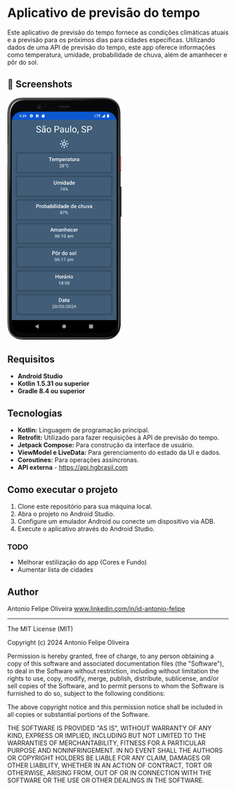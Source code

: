 # Aplicativo de previsão do tempo

Este aplicativo de previsão do tempo fornece as condições climáticas atuais e a previsão para os próximos dias para cidades específicas. Utilizando dados de uma API de previsão do tempo, este app oferece informações como temperatura, umidade, probabilidade de chuva, além de amanhecer e pôr do sol.

## :camera_flash: Screenshots
<img src="/results/IMG_1.png" width="260">&emsp;

## Requisitos
- **Android Studio**
- **Kotlin 1.5.31 ou superior**
- **Gradle 8.4 ou superior**

  
## Tecnologias
- **Kotlin:** Linguagem de programação principal.
- **Retrofit:** Utilizado para fazer requisições à API de previsão do tempo.
- **Jetpack Compose:** Para construção da interface de usuário.
- **ViewModel e LiveData:** Para gerenciamento do estado da UI e dados.
- **Coroutines:** Para operações assíncronas.
- **API externa** - https://api.hgbrasil.com



## Como executar o projeto
1. Clone este repositório para sua máquina local.
2. Abra o projeto no Android Studio.
3. Configure um emulador Android ou conecte um dispositivo via ADB.
4. Execute o aplicativo através do Android Studio.


### TODO
- Melhorar estilização do app (Cores e Fundo)
- Aumentar lista de cidades


## Author
Antonio Felipe Oliveira  www.linkedin.com/in/id-antonio-felipe


-------------------------

The MIT License (MIT)

Copyright (c) 2024 Antonio Felipe Oliveira

Permission is hereby granted, free of charge, to any person obtaining a copy of
this software and associated documentation files (the "Software"), to deal in
the Software without restriction, including without limitation the rights to
use, copy, modify, merge, publish, distribute, sublicense, and/or sell copies of
the Software, and to permit persons to whom the Software is furnished to do so,
subject to the following conditions:

The above copyright notice and this permission notice shall be included in all
copies or substantial portions of the Software.

THE SOFTWARE IS PROVIDED "AS IS", WITHOUT WARRANTY OF ANY KIND, EXPRESS OR
IMPLIED, INCLUDING BUT NOT LIMITED TO THE WARRANTIES OF MERCHANTABILITY, FITNESS
FOR A PARTICULAR PURPOSE AND NONINFRINGEMENT. IN NO EVENT SHALL THE AUTHORS OR
COPYRIGHT HOLDERS BE LIABLE FOR ANY CLAIM, DAMAGES OR OTHER LIABILITY, WHETHER
IN AN ACTION OF CONTRACT, TORT OR OTHERWISE, ARISING FROM, OUT OF OR IN
CONNECTION WITH THE SOFTWARE OR THE USE OR OTHER DEALINGS IN THE SOFTWARE.
